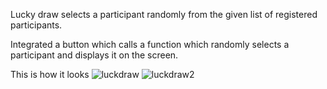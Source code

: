 Lucky draw selects a participant randomly from the given list of registered participants.

Integrated a button which calls a function which randomly selects a participant and displays it on the screen.


This is how it looks
![luckdraw](https://github.com/user-attachments/assets/9616013d-2b48-4a65-97bb-52d4e37affc2)
![luckdraw2](https://github.com/user-attachments/assets/8e1f1af4-cf3e-46ba-a20f-8171dc56b0f2)
